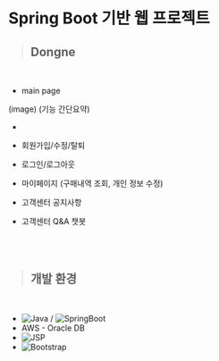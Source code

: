 # Spring Boot 기반 웹 프로젝트

> ## Dongne
<br>

- main page

(image)
(기능 간단요약)

- 

- 회원가입/수정/탈퇴

- 로그인/로그아웃

- 마이페이지 (구매내역 조회, 개인 정보 수정)



- 고객센터 공지사항

- 고객센터 Q&A 챗봇


<br><br>

> ## 개발 환경
<br>

- ![Java](https://img.shields.io/badge/-Java-007396?logo=java&logoColor=white&style=flat-square&logoHeight=50) / ![SpringBoot](https://img.shields.io/badge/-Springboot-6DB33F?logo=springboot&logoColor=white&style=flat-square&logoHeight=50)
- AWS - Oracle DB
- ![JSP](https://img.shields.io/badge/-Jsp-F7DF1E?logo=jsp&logoColor=white&style=flat-square&logoHeight=50)
- ![Bootstrap](https://img.shields.io/badge/-Bootstrap-7952B3?logo=Bootstrap&logoColor=white&style=flat-square&logoHeight=50)
